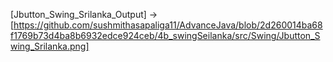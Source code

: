[Jbutton_Swing_Srilanka_Output] -> [https://github.com/sushmithasapaliga11/AdvanceJava/blob/2d260014ba68f1769b73d4ba8b6932edce924ceb/4b_swingSeilanka/src/Swing/Jbutton_Swing_Srilanka.png]


